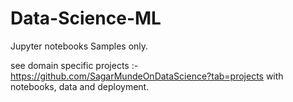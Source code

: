 # Data-Science-ML
Jupyter notebooks
Samples only.

see domain specific projects :-https://github.com/SagarMundeOnDataScience?tab=projects
with notebooks, data and deployment.
